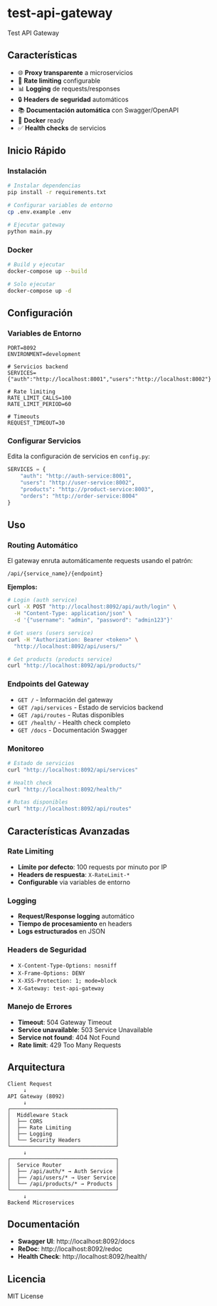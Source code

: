 # test-api-gateway

Test API Gateway

## Características

- 🌐 **Proxy transparente** a microservicios
- 🚦 **Rate limiting** configurable
- 📊 **Logging** de requests/responses
- 🔒 **Headers de seguridad** automáticos
- 📚 **Documentación automática** con Swagger/OpenAPI
- 🐳 **Docker** ready
- ✅ **Health checks** de servicios

## Inicio Rápido

### Instalación

```bash
# Instalar dependencias
pip install -r requirements.txt

# Configurar variables de entorno
cp .env.example .env

# Ejecutar gateway
python main.py
```

### Docker

```bash
# Build y ejecutar
docker-compose up --build

# Solo ejecutar
docker-compose up -d
```

## Configuración

### Variables de Entorno

```env
PORT=8092
ENVIRONMENT=development

# Servicios backend
SERVICES={"auth":"http://localhost:8001","users":"http://localhost:8002"}

# Rate limiting
RATE_LIMIT_CALLS=100
RATE_LIMIT_PERIOD=60

# Timeouts
REQUEST_TIMEOUT=30
```

### Configurar Servicios

Edita la configuración de servicios en `config.py`:

```python
SERVICES = {
    "auth": "http://auth-service:8001",
    "users": "http://user-service:8002", 
    "products": "http://product-service:8003",
    "orders": "http://order-service:8004"
}
```

## Uso

### Routing Automático

El gateway enruta automáticamente requests usando el patrón:

```
/api/{service_name}/{endpoint}
```

**Ejemplos:**

```bash
# Login (auth service)
curl -X POST "http://localhost:8092/api/auth/login" \
  -H "Content-Type: application/json" \
  -d '{"username": "admin", "password": "admin123"}'

# Get users (users service)  
curl -H "Authorization: Bearer <token>" \
  "http://localhost:8092/api/users/"

# Get products (products service)
curl "http://localhost:8092/api/products/"
```

### Endpoints del Gateway

- `GET /` - Información del gateway
- `GET /api/services` - Estado de servicios backend
- `GET /api/routes` - Rutas disponibles
- `GET /health/` - Health check completo
- `GET /docs` - Documentación Swagger

### Monitoreo

```bash
# Estado de servicios
curl "http://localhost:8092/api/services"

# Health check
curl "http://localhost:8092/health/"

# Rutas disponibles
curl "http://localhost:8092/api/routes"
```

## Características Avanzadas

### Rate Limiting

- **Límite por defecto**: 100 requests por minuto por IP
- **Headers de respuesta**: `X-RateLimit-*`
- **Configurable** via variables de entorno

### Logging

- **Request/Response logging** automático
- **Tiempo de procesamiento** en headers
- **Logs estructurados** en JSON

### Headers de Seguridad

- `X-Content-Type-Options: nosniff`
- `X-Frame-Options: DENY`
- `X-XSS-Protection: 1; mode=block`
- `X-Gateway: test-api-gateway`

### Manejo de Errores

- **Timeout**: 504 Gateway Timeout
- **Service unavailable**: 503 Service Unavailable
- **Service not found**: 404 Not Found
- **Rate limit**: 429 Too Many Requests

## Arquitectura

```
Client Request
     ↓
API Gateway (8092)
     ↓
┌─────────────────────────────────┐
│  Middleware Stack               │
│  ├── CORS                       │
│  ├── Rate Limiting              │
│  ├── Logging                    │
│  └── Security Headers           │
└─────────────────────────────────┘
     ↓
┌─────────────────────────────────┐
│  Service Router                 │
│  ├── /api/auth/* → Auth Service │
│  ├── /api/users/* → User Service│
│  └── /api/products/* → Products │
└─────────────────────────────────┘
     ↓
Backend Microservices
```

## Documentación

- **Swagger UI**: http://localhost:8092/docs
- **ReDoc**: http://localhost:8092/redoc
- **Health Check**: http://localhost:8092/health/

## Licencia

MIT License
